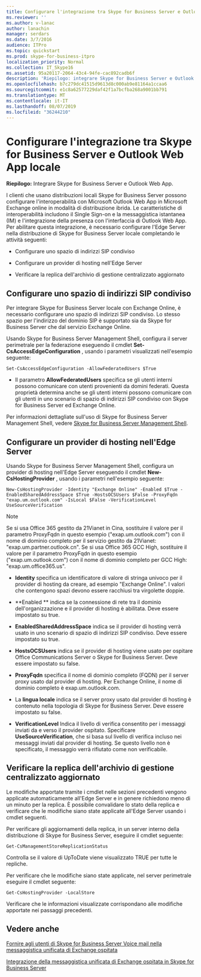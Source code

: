 ```yaml
---
title: Configurare l'integrazione tra Skype for Business Server e Outlook Web App locale
ms.reviewer: ''
ms.author: v-lanac
author: lanachin
manager: serdars
ms.date: 3/7/2016
audience: ITPro
ms.topic: quickstart
ms.prod: skype-for-business-itpro
localization_priority: Normal
ms.collection: IT_Skype16
ms.assetid: 95a20117-2064-43c4-94fe-cac892cadb6f
description: 'Riepilogo: integrare Skype for Business Server e Outlook Web App.'
ms.openlocfilehash: b7c279dc41515d9613d8c000ab9e81164a1ccaa6
ms.sourcegitcommit: e1c8a62577229daf42f1a7bcfba268a9001bb791
ms.translationtype: MT
ms.contentlocale: it-IT
ms.lasthandoff: 08/07/2019
ms.locfileid: "36244210"
---
```

# <a name="configure-integration-between-on-premises-skype-for-business-server-and-outlook-web-app"></a>Configurare l'integrazione tra Skype for Business Server e Outlook Web App locale

**Riepilogo:** Integrare Skype for Business Server e Outlook Web App.

I clienti che usano distribuzioni locali Skype for Business Server possono configurare l'interoperabilità con Microsoft Outlook Web App in Microsoft Exchange online in modalità di distribuzione ibrida. Le caratteristiche di interoperabilità includono il Single Sign-on e la messaggistica istantanea (IM) e l'integrazione della presenza con l'interfaccia di Outlook Web App. Per abilitare questa integrazione, è necessario configurare l'Edge Server nella distribuzione di Skype for Business Server locale completando le attività seguenti:

- Configurare uno spazio di indirizzi SIP condiviso

- Configurare un provider di hosting nell'Edge Server

- Verificare la replica dell'archivio di gestione centralizzato aggiornato

## <a name="configure-a-shared-sip-address-space"></a>Configurare uno spazio di indirizzi SIP condiviso

Per integrare Skype for Business Server locale con Exchange Online, è necessario configurare uno spazio di indirizzi SIP condiviso. Lo stesso spazio per l'indirizzo del dominio SIP è supportato sia da Skype for Business Server che dal servizio Exchange Online.

Usando Skype for Business Server Management Shell, configura il server perimetrale per la federazione eseguendo il cmdlet **Set-CsAccessEdgeConfiguration** , usando i parametri visualizzati nell'esempio seguente:

```
Set-CsAccessEdgeConfiguration -AllowFederatedUsers $True
```

- Il parametro **AllowFederatedUsers** specifica se gli utenti interni possono comunicare con utenti provenienti da domini federati. Questa proprietà determina anche se gli utenti interni possono comunicare con gli utenti in uno scenario di spazio di indirizzi SIP condiviso con Skype for Business Server ed Exchange Online.

Per informazioni dettagliate sull'uso di Skype for Business Server Management Shell, vedere [Skype for Business Server Management Shell](../../manage/management-shell.md).

## <a name="configure-a-hosting-provider-on-the-edge-server"></a>Configurare un provider di hosting nell'Edge Server

Usando Skype for Business Server Management Shell, configura un provider di hosting nell'Edge Server eseguendo il cmdlet **New-CsHostingProvider** , usando i parametri nell'esempio seguente:

```
New-CsHostingProvider -Identity "Exchange Online" -Enabled $True -EnabledSharedAddressSpace $True -HostsOCSUsers $False -ProxyFqdn "exap.um.outlook.com" -IsLocal $False -VerificationLevel UseSourceVerification
```

> [!NOTE]
> Se si usa Office 365 gestito da 21Vianet in Cina, sostituire il valore per il parametro ProxyFqdn in questo esempio ("exap.um.outlook.com") con il nome di dominio completo per il servizio gestito da 21Vianet: "exap.um.partner.outlook.cn". Se si usa Office 365 GCC High, sostituire il valore per il parametro ProxyFqdn in questo esempio ("exap.um.outlook.com") con il nome di dominio completo per GCC High: "exap.um.office365.us".

- **Identity** specifica un identificatore di valore di stringa univoco per il provider di hosting da creare, ad esempio "Exchange Online". I valori che contengono spazi devono essere racchiusi tra virgolette doppie.

- **Enabled ** indica se la connessione di rete tra il dominio dell'organizzazione e il provider di hosting è abilitata. Deve essere impostato su true.

- **EnabledSharedAddressSpace** indica se il provider di hosting verrà usato in uno scenario di spazio di indirizzi SIP condiviso. Deve essere impostato su true.

- **HostsOCSUsers** indica se il provider di hosting viene usato per ospitare Office Communications Server o Skype for Business Server. Deve essere impostato su false.

- **ProxyFqdn** specifica il nome di dominio completo (FQDN) per il server proxy usato dal provider di hosting. Per Exchange Online, il nome di dominio completo è exap.um.outlook.com.

- La **lingua locale** indica se il server proxy usato dal provider di hosting è contenuto nella topologia di Skype for Business Server. Deve essere impostato su false.

- **VerificationLevel** Indica il livello di verifica consentito per i messaggi inviati da e verso il provider ospitato. Specificare **UseSourceVerification**, che si basa sul livello di verifica incluso nei messaggi inviati dal provider di hosting. Se questo livello non è specificato, il messaggio verrà rifiutato come non verificabile.

## <a name="verify-replication-of-the-updated-central-management-store"></a>Verificare la replica dell'archivio di gestione centralizzato aggiornato

Le modifiche apportate tramite i cmdlet nelle sezioni precedenti vengono applicate automaticamente all'Edge Server e in genere richiedono meno di un minuto per la replica. È possibile convalidare lo stato della replica e verificare che le modifiche siano state applicate all'Edge Server usando i cmdlet seguenti.

Per verificare gli aggiornamenti della replica, in un server interno della distribuzione di Skype for Business Server, eseguire il cmdlet seguente:

```
Get-CsManagementStoreReplicationStatus
```
Controlla se il valore di UpToDate viene visualizzato TRUE per tutte le repliche.

Per verificare che le modifiche siano state applicate, nel server perimetrale eseguire il cmdlet seguente:

```
Get-CsHostingProvider -LocalStore
```
Verificare che le informazioni visualizzate corrispondano alle modifiche apportate nei passaggi precedenti.

## <a name="see-also"></a>Vedere anche

[Fornire agli utenti di Skype for Business Server Voice mail nella messaggistica unificata di Exchange ospitata](https://technet.microsoft.com/library/306d3fb5-231b-4f0b-b8d8-0d9083b5ed77.aspx)

[Integrazione della messaggistica unificata di Exchange ospitata in Skype for Business Server](https://technet.microsoft.com/library/f4de0165-da3b-499e-98fc-28ddd0db02d5.aspx)
